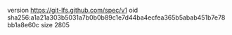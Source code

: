 version https://git-lfs.github.com/spec/v1
oid sha256:a1a21a303b5031a7b0b0b89c1e7d44ba4ecfea365b5abab451b7e78bb1a8e60c
size 2805
